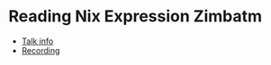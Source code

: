 # Reading Nix Expression Zimbatm

* [Talk info]()
* [Recording](https://www.youtube.com/watch?v=61MuMY9XFNo)
